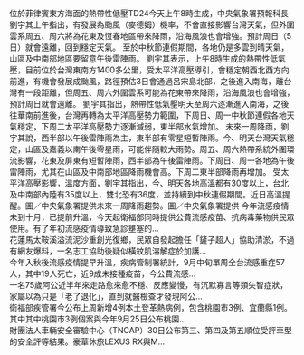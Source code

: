 位於菲律賓東方海面的熱帶性低壓TD24今天上午8時生成，中央氣象署預報科長劉宇其上午指出，有發展為颱風（麥德姆）機率，不會直接影響台灣天氣，但外圍雲系周五、周六將為花東及恆春地區帶來降雨，沿海風浪也會增強。預計周日（5日）就會遠離，回到穩定天氣。
至於中秋節連假期間，各地仍是多雲到晴天氣，山區及中南部地區要留意午後雷陣雨。
劉宇其表示，上午8時生成的熱帶性低氣壓，目前位於台灣東南方1400多公里，受太平洋高壓導引，會穩定朝西北西方向前進，有機會發展成颱風，路徑預估3日會通過呂宋島北部，之後進入南海，離台灣有一段距離，但周五、周六外圍雲系可能為花東帶來降雨，沿海風浪也會增強，預計周日就會遠離。
劉宇其指出，熱帶性低氣壓明天至周六逐漸進入南海，之後往華南前進後，台灣再轉為太平洋高壓勢力範圍，下周日、周一中秋節連假各地天氣穩定，下周二太平洋高壓勢力逐漸減弱，東半部水氣增加。
未來一周降雨，劉宇其說，西半部以午後雷陣雨為主，東半部有零星短暫陣雨。今、明天台灣天氣穩定，山區及嘉義以南午後零星雨，可能伴隨較大雨勢。周五、周六熱帶系統外圍環流影響，花東及屏東有短暫陣雨，西半部為午後雷陣雨。下周日、周一各地為午後雷陣雨，尤其在山區及中南部地區降雨機會高。下周二東半部降雨再增加。
受太平洋高壓影響，溫度方面，劉宇其指出，今、明天各地高溫都有30度以上，台北及中南部內陸有35度以上，雙北恐有36度，並持續到中秋連假期間。近日高溫提醒。圖／中央氣象署提供未來一周降雨趨勢。圖／中央氣象署提供
                    今年流感疫情未到十月，已提前升溫，今天起衛福部同時提供公費流感疫苗、抗病毒藥物供民眾使用。有了年初流感疫情導致急診壅塞的...                  
                    花蓮馬太鞍溪溢流泥沙重創光復鄉，民眾自發起擔任「鏟子超人」協助清淤，不過有網友爆料，一名志工協助後疑似橫紋肌溶解症於加護...                  
                    今年入秋後流感疫情提早升溫，疾病管制署統計，9月中旬單周全台流感重症57人，其中19人死亡，近9成未接種疫苗，今公費流感...                  
                    一名75歲阿公近半年來走路愈來愈不穩、反應變慢，有沉默寡言等類失智症狀，家屬以為只是「老了退化」，直到就醫檢查才發現阿公...                  
                    衛福部疾管署今公布上周新增4例本土登革熱病例，包含桃園市3例、宜蘭縣1例。其中其中桃園市3例個案與今年9月25日公布桃園...                  
                    財團法人車輛安全審驗中心（TNCAP）30日公布第三、第四及第五順位受評車型的安全評等結果。豪華休旅LEXUS RX與M...                  